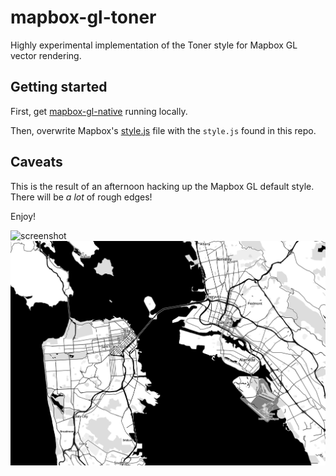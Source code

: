 mapbox-gl-toner
===============

Highly experimental implementation of the Toner style for Mapbox GL vector rendering.


Getting started
---------------

First, get [mapbox-gl-native](https://github.com/mapbox/mapbox-gl-native) running locally.

Then, overwrite Mapbox's [style.js](https://github.com/mapbox/mapbox-gl-native/blob/master/bin/style.js) file with the `style.js` found in this repo.

Caveats
-------
This is the result of an afternoon hacking up the Mapbox GL default style. There will be _a lot_ of rough edges!


Enjoy!

![screenshot](tonergl_1024px_animated.gif)
![screenshot](screenshot.png)
